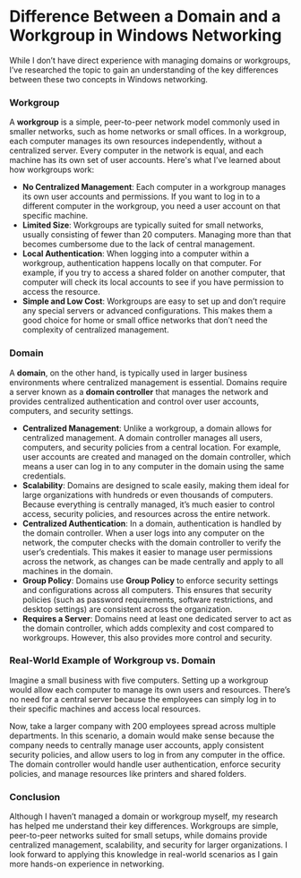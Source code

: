 # Difference Between a Domain and a Workgroup in Windows Networking

While I don’t have direct experience with managing domains or workgroups, I’ve researched the topic to gain an understanding of the key differences between these two concepts in Windows networking.

### Workgroup

A **workgroup** is a simple, peer-to-peer network model commonly used in smaller networks, such as home networks or small offices. In a workgroup, each computer manages its own resources independently, without a centralized server. Every computer in the network is equal, and each machine has its own set of user accounts. Here's what I’ve learned about how workgroups work:

- **No Centralized Management**: Each computer in a workgroup manages its own user accounts and permissions. If you want to log in to a different computer in the workgroup, you need a user account on that specific machine.
- **Limited Size**: Workgroups are typically suited for small networks, usually consisting of fewer than 20 computers. Managing more than that becomes cumbersome due to the lack of central management.
- **Local Authentication**: When logging into a computer within a workgroup, authentication happens locally on that computer. For example, if you try to access a shared folder on another computer, that computer will check its local accounts to see if you have permission to access the resource.
- **Simple and Low Cost**: Workgroups are easy to set up and don’t require any special servers or advanced configurations. This makes them a good choice for home or small office networks that don’t need the complexity of centralized management.

### Domain

A **domain**, on the other hand, is typically used in larger business environments where centralized management is essential. Domains require a server known as a **domain controller** that manages the network and provides centralized authentication and control over user accounts, computers, and security settings.

- **Centralized Management**: Unlike a workgroup, a domain allows for centralized management. A domain controller manages all users, computers, and security policies from a central location. For example, user accounts are created and managed on the domain controller, which means a user can log in to any computer in the domain using the same credentials.
- **Scalability**: Domains are designed to scale easily, making them ideal for large organizations with hundreds or even thousands of computers. Because everything is centrally managed, it’s much easier to control access, security policies, and resources across the entire network.
- **Centralized Authentication**: In a domain, authentication is handled by the domain controller. When a user logs into any computer on the network, the computer checks with the domain controller to verify the user’s credentials. This makes it easier to manage user permissions across the network, as changes can be made centrally and apply to all machines in the domain.
- **Group Policy**: Domains use **Group Policy** to enforce security settings and configurations across all computers. This ensures that security policies (such as password requirements, software restrictions, and desktop settings) are consistent across the organization.
- **Requires a Server**: Domains need at least one dedicated server to act as the domain controller, which adds complexity and cost compared to workgroups. However, this also provides more control and security.

### Real-World Example of Workgroup vs. Domain

Imagine a small business with five computers. Setting up a workgroup would allow each computer to manage its own users and resources. There’s no need for a central server because the employees can simply log in to their specific machines and access local resources.

Now, take a larger company with 200 employees spread across multiple departments. In this scenario, a domain would make sense because the company needs to centrally manage user accounts, apply consistent security policies, and allow users to log in from any computer in the office. The domain controller would handle user authentication, enforce security policies, and manage resources like printers and shared folders.

### Conclusion

Although I haven’t managed a domain or workgroup myself, my research has helped me understand their key differences. Workgroups are simple, peer-to-peer networks suited for small setups, while domains provide centralized management, scalability, and security for larger organizations. I look forward to applying this knowledge in real-world scenarios as I gain more hands-on experience in networking.

